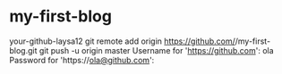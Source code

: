 # my-first-blog
your-github-laysa12
git remote add origin https://github.com/<your-github-laysa12>/my-first-blog.git
  git push -u origin master
  Username for 'https://github.com': ola
  Password for 'https://ola@github.com':
  
